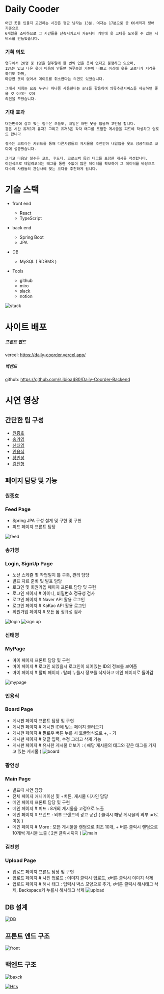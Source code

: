 # Daily Cooder

```
어떤 옷을 입을지 고민하는 시간은 평균 남자는 13분, 여자는 17분으로 총 60세까지 생애 기준으로
6개월을 소비하므로 그 시간들을 단축시키고자 커뮤니티 기반에 옷 코디를 도와줄 수 있는 서비스를 만들었습니다.
```

### 기획 의도

```
연구에서 20명 중 1명을 일주일에 한 번씩 입을 옷이 없다고 불평하고 있으며,
15%는 입고 나온 옷이 마음에 안들면 하루종일 기분이 나쁘고 아침에 옷을 고르다가 지각을 하기도 하며,
마땅한 옷이 없어서 데이트를 취소한다는 의견도 있었습니다.

그래서 저희는 요즘 누구나 하나쯤 사용한다는 sns를 활용하여 의류추천서비스를 제공하면 좋을 것 이라는 것에
의견을 모았습니다.
```

### 기대 효과

```
대한민국에 살고 있는 철수은 오늘도, 내일은 어떤 옷을 입을까 고민을 합니다. 
같은 시간 유저1과 유저2 그리고 유저3은 각각 태그를 포함한 게시글을 피드에 작성하고 업로드 합니다

철수는 코트라는 키워드를 통해 다른사람들의 게시물을 추천받아 내일입을 옷도 성공적으로 코디에 성공했습니다.

그리고 다음날 철수은 코트, 후드티, 크로스백 등의 태그를 포함한 게시물 작성합니다. 
이런식으로 데일리코더는 태그를 통한 수없이 많은 데이터를 확보하여 그 데이터를 바탕으로
다수의 사람들의 관심사에 맞는 코디를 추천하게 됩니다.
```

# 기술 스택

- front end
    - React
    - TypeScript
- back end
    - Spring Boot
    - JPA
- DB
    - MySQL ( RDBMS )

- Tools
    - github
    - miro
    - slack
    - notion

![stack](https://user-images.githubusercontent.com/96061695/159240965-d1a72cb7-a8e2-46ce-9160-460c53f04c9c.png)

# 사이트 배포

##### 프론트 엔드

vercel: https://daily-coorder.vercel.app/

##### 백엔드

github: https://github.com/silbioa480/Daily-Coorder-Backend

# 시연 영상

## 간단한 팀 구성

- [원종호](#원종호)
- [송가영](#송가영)
- [신태영](#신태영)
- [인용식](#인용식)
- [황인성](#황인성)
- [김진형](#김진형)

## 페이지 담당 및 기능

### 원종호

### Feed Page

- Spring JPA 구성 설계 및 구현 및 구현
- 피드 페이지 프론트 담당

[//]: # (- 피드 페이지 # 팔로우 : 유저가 팔로우한 사람들의 게시물을 노출)

[//]: # (- 피드 페이지 # 내가 좋아요한 게시물 : 유저가 좋아요한 게시물을 노출.)

[//]: # (- 피드 페이지 # 내가 업로드한 게시물 : 유저가 업로드한 게시물을 노출.)
![feed](https://user-images.githubusercontent.com/96061695/159242235-7eb1503b-3010-412a-8cba-171bcaa7c22c.png)

### 송가영

### Login, SignUp Page

- 노션 스케쥴 및 작업일지 틀 구축, 관리 담당
- 발표 자료 준비 및 발표 담당
- 로그인 및 회원가입 페이지 프론트 담당 및 구현
- 로그인 페이지 # 아이디, 비밀번호 정규성 검사
- 로그인 페이지 # Naver API 활용 로그인
- 로그인 페이지 # KaKao API 활용 로그인
- 회원가입 페이지 # 모든 폼 정규성 검사

[//]: # (- 로그인 페이지 # 아이디 기억하기)

[//]: # (- 로그인 페이지 # 아이디 / 비밀번호 찾기)
![login](https://user-images.githubusercontent.com/96061695/159242281-ced77941-f858-472d-bb5b-c7b0a4bd6d07.png)
![sign up](https://user-images.githubusercontent.com/96061695/159242290-4bd36daa-e942-4dcc-8a45-2ba53c755bf3.png)

### 신태영

### MyPage

- 마이 페이지 프론트 담당 및 구현
- 마이 페이지 # 로그인 되있을시 로그인이 되어있는 ID의 정보를 보여줌
- 마이 페이지 # 탈퇴 페이지 : 탈퇴 누를시 정보를 삭제하고 메인 페이지로 돌아감

[//]: # (- 마이 페이지 # 회원 정보수정 페이지 : 정보수정을 하고 수정하기 누를시 정보 페이지로 가서 수정된 정보를 보여줌)

[//]: # (- 마이 페이지 # 체형등록 페이지 : 체형을 입력하고 등록할시 정보 페이지로 가서 등록한 체형을 보여줌)

![mypage](https://user-images.githubusercontent.com/96061695/159242346-0e28e476-2170-4304-9cf0-c1b9688003bf.png)

### 인용식

### Board Page

- 게시판 페이지 프론트 담당 및 구현
- 게시판 페이지 # 게시판 ID에 맞는 페이지 불러오기
- 게시판 페이지 # 팔로우 버튼 누를 시 토글형식으로 +, - 기
- 게시판 페이지 # 댓글 입력, 수정 그리고 삭제 기능
- 게시판 페이지 # 유사한 게시물 더보기 : ( 해당 게시물의 태그와 같은 태그를 가지고 있는 게시물 )
  ![board](https://user-images.githubusercontent.com/96061695/159245948-7fe74807-12fd-45c4-b4e4-645392eaf095.png)

### 황인성

### Main Page

- 발표때 시연 담당
- 전체 페이지 애니메이션 및 +버튼, 게시물 디자인 담당
- 메인 페이지 프론트 담당 및 구현
- 메인 페이지 # 피드 : 8개의 게시물을 고정으로 노출
- 메인 페이지 # 브랜드 : 외부 브랜드의 광고 공간 ( 클릭시 해당 게시물의 외부 url로 이동 )
- 메인 페이지 # More : 모든 게시물을 랜덤으로 최초 10개, + 버튼 클릭시 랜덤으로 10개씩 게시물 노출 ( 2번 클릭시까지 )
  ![main](https://user-images.githubusercontent.com/96061695/159246167-f8951a21-5a85-4b15-aca5-69faafc31442.png)

### 김진형

### Upload Page

- 업로드 페이지 프론트 담당 및 구현
- 업로드 페이지 # 사진 업로드 : 이미지 클릭시 업로드, x버튼 클릭시 이미지 삭제
- 업로드 페이지 # 해시 태그 : 입력시 박스 모양으로 추가, x버튼 클릭시 해시태그 삭제, Backspace키 누를시 해시태그 삭제
  ![upload](https://user-images.githubusercontent.com/96061695/159246208-9af7d428-b9b5-49c3-9c01-fce8a2d57646.png)

## DB 설계

![DB](https://user-images.githubusercontent.com/96061695/159242130-6133ed5f-f2f9-4a1a-b674-90dad05bc145.png)

## 프론트 엔드 구조

![front](https://user-images.githubusercontent.com/96061695/159241814-6ba35cdd-7440-4ac7-b364-3ef2a9c0cd06.png)

## 백엔드 구조

![baxck](https://user-images.githubusercontent.com/96061695/159241883-60f9bb51-202b-42a7-a5b1-2236020275d1.png)

[![Hits](https://hits.seeyoufarm.com/api/count/incr/badge.svg?url=https%3A%2F%2Fgithub.com%2Fsilbioa480%2FDaily-Coorder&count_bg=%2379C83D&title_bg=%23555555&icon=&icon_color=%23E7E7E7&title=hits&edge_flat=false)](https://hits.seeyoufarm.com)

